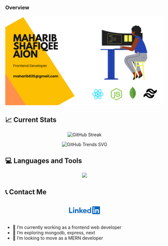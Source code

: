 ### Overview
![Cover Image!](https://raw.githubusercontent.com/maharib820/maharib820/main/images/Yellow%20Online%20Business%20Facebook%20Cover.png "Cover Image!")

## 📈 Current Stats
<p align="center">
    <img src="https://github-readme-streak-stats.herokuapp.com?user=maharib820&theme=dark&date_format=M%20j%5B%2C%20Y%5D&card_width=500" alt="GitHub Streak">
</p>

<p align="center">
  <img src="https://api.githubtrends.io/user/svg/maharib820/repos?time_range=one_year&theme=dark" alt="GitHub Trends SVG">
</p>

## 💻 Languages and Tools
<p align="center">
    <img src="https://skillicons.dev/icons?i=react,express,mongodb,js,tailwind,html,css" />
</p>

## 📞 Contact Me
<div align="center">
  <a href="https://www.linkedin.com/in/maharib-shafiqee-aion-a13083275">
    <img src="https://raw.githubusercontent.com/maharib820/maharib820/main/images/ln.png" alt="Image 2" style="width: 20%;">
  </a>
</div>


- 🔭 I’m currently working as a frontend web developer
- 🌱 I’m exploring mongodb, express, next
- 👯 I’m looking to move as a MERN developer
